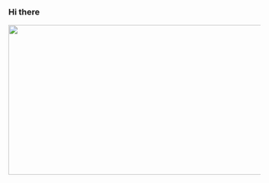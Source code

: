 ### Hi there

<a href="https://www.solve-nyang.com"><img src="https://api.solve-nyang.com/compose/wlsdka12" width="600" height="300"/></a>
